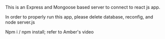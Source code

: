 This is an Express and Mongoose based server to connect to react js app.

In order to properly run this app, please delete database, reconfig, and node server.js 

Npm i / npm install; refer to Amber's video
